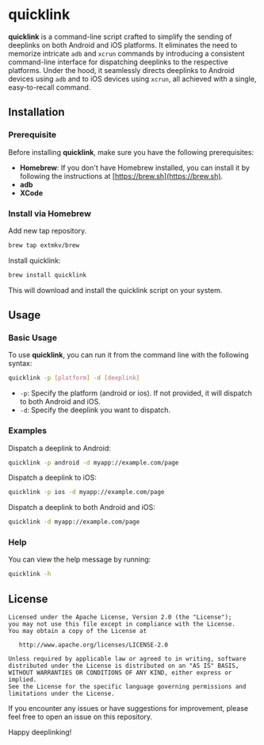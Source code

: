 # quicklink

**quicklink** is a command-line script crafted to simplify the sending of deeplinks on both Android and iOS platforms. It eliminates the need to memorize intricate `adb` and `xcrun` commands by introducing a consistent command-line interface for dispatching deeplinks to the respective platforms. Under the hood, it seamlessly directs deeplinks to Android devices using `adb` and to iOS devices using `xcrun`, all achieved with a single, easy-to-recall command. 

## Installation

### Prerequisite

Before installing **quicklink**, make sure you have the following prerequisites:
- **Homebrew**: If you don't have Homebrew installed, you can install it by following the instructions at [https://brew.sh](https://brew.sh).
- **adb**
- **XCode**

### Install via Homebrew

Add new tap repository.

```bash
brew tap extmkv/brew
```

Install quicklink:

```bash
brew install quicklink
```

This will download and install the quicklink script on your system.

## Usage

### Basic Usage

To use **quicklink**, you can run it from the command line with the following syntax:

```bash
quicklink -p [platform] -d [deeplink]
```

- `-p`: Specify the platform (android or ios). If not provided, it will dispatch to both Android and iOS.
- `-d`: Specify the deeplink you want to dispatch.

### Examples

Dispatch a deeplink to Android:

```bash
quicklink -p android -d myapp://example.com/page
```

Dispatch a deeplink to iOS:

```bash
quicklink -p ios -d myapp://example.com/page
```

Dispatch a deeplink to both Android and iOS:

```bash
quicklink -d myapp://example.com/page
```

### Help

You can view the help message by running:

```bash
quicklink -h
```

## License

```
Licensed under the Apache License, Version 2.0 (the "License");
you may not use this file except in compliance with the License.
You may obtain a copy of the License at

   http://www.apache.org/licenses/LICENSE-2.0

Unless required by applicable law or agreed to in writing, software
distributed under the License is distributed on an "AS IS" BASIS,
WITHOUT WARRANTIES OR CONDITIONS OF ANY KIND, either express or implied.
See the License for the specific language governing permissions and
limitations under the License.
```


If you encounter any issues or have suggestions for improvement, please feel free to open an issue on this repository.

Happy deeplinking!